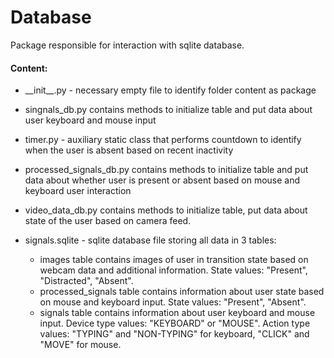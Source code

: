 # Database

Package responsible for interaction with sqlite database.

#### Content:

- \_\_init\_\_.py - necessary empty file to identify folder content as package

- singnals_db.py contains methods to initialize table and put data about user keyboard and mouse input

- timer.py - auxiliary static class that performs countdown to identify when the user is absent based on recent inactivity

- processed_signals_db.py contains methods to initialize table and put data about whether user is present or absent based on mouse and keyboard user interaction

- video_data_db.py contains methods to initialize table, put data about state of the user based on camera feed.

- signals.sqlite - sqlite database file storing all data in 3 tables:

  - images table contains images of user in transition state based on webcam data and additional information. State values: "Present", "Distracted", "Absent".
  - processed_signals table contains information about user state based on mouse and keyboard input. State values: "Present", "Absent".
  -  signals table contains information about user keyboard and mouse input. Device type values: "KEYBOARD" or "MOUSE". Action type values: "TYPING" and "NON-TYPING" for keyboard, "CLICK" and "MOVE" for mouse.

  